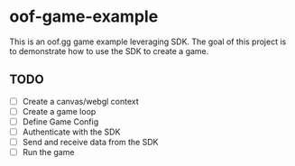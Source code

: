 # oof-game-example
This is an oof.gg game example leveraging SDK. The goal of this project is to demonstrate how to use the SDK to create a game.

## TODO
- [ ] Create a canvas/webgl context
- [ ] Create a game loop
- [ ] Define Game Config
- [ ] Authenticate with the SDK
- [ ] Send and receive data from the SDK
- [ ] Run the game
